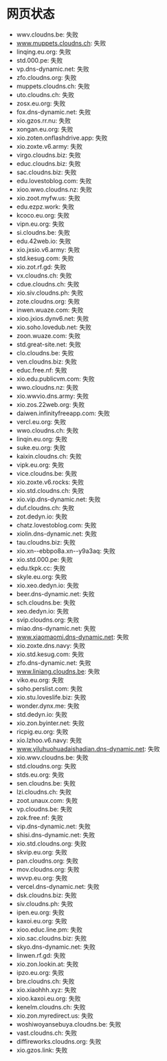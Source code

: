 # 网页状态
- wwv.cloudns.be: 失败
- www.muppets.cloudns.ch: 失败
- linqing.eu.org: 失败
- std.000.pe: 失败
- vp.dns-dynamic.net: 失败
- zfo.cloudns.org: 失败
- muppets.cloudns.ch: 失败
- uto.cloudns.ch: 失败
- zosx.eu.org: 失败
- fox.dns-dynamic.net: 失败
- xio.gzos.rr.nu: 失败
- xongan.eu.org: 失败
- xio.zoten.onflashdrive.app: 失败
- xio.zoxte.v6.army: 失败
- virgo.cloudns.biz: 失败
- educ.cloudns.biz: 失败
- sac.cloudns.biz: 失败
- edu.lovestoblog.com: 失败
- xioo.wwo.cloudns.nz: 失败
- xio.zoot.myfw.us: 失败
- edu.ezpz.work: 失败
- kcoco.eu.org: 失败
- vipn.eu.org: 失败
- si.cloudns.be: 失败
- edu.42web.io: 失败
- xio.jxsio.v6.army: 失败
- std.kesug.com: 失败
- xio.zot.rf.gd: 失败
- vx.cloudns.ch: 失败
- cdue.cloudns.ch: 失败
- xio.siv.cloudns.ph: 失败
- zote.cloudns.org: 失败
- inwen.wuaze.com: 失败
- xioo.jxios.dynv6.net: 失败
- xio.soho.lovedub.net: 失败
- zoon.wuaze.com: 失败
- std.great-site.net: 失败
- clo.cloudns.be: 失败
- ven.cloudns.biz: 失败
- educ.free.nf: 失败
- xio.edu.publicvm.com: 失败
- wwo.cloudns.nz: 失败
- xio.wwvio.dns.army: 失败
- xio.zos.22web.org: 失败
- daiwen.infinityfreeapp.com: 失败
- vercl.eu.org: 失败
- wwo.cloudns.ch: 失败
- linqin.eu.org: 失败
- suke.eu.org: 失败
- kaixin.cloudns.ch: 失败
- vipk.eu.org: 失败
- vice.cloudns.be: 失败
- xio.zoxte.v6.rocks: 失败
- xio.std.cloudns.ch: 失败
- xio.vip.dns-dynamic.net: 失败
- duf.cloudns.ch: 失败
- zot.dedyn.io: 失败
- chatz.lovestoblog.com: 失败
- xiolin.dns-dynamic.net: 失败
- tau.cloudns.biz: 失败
- xio.xn--ebbpo8a.xn--y9a3aq: 失败
- xio.std.000.pe: 失败
- edu.tkpk.cc: 失败
- skyle.eu.org: 失败
- xio.xeo.dedyn.io: 失败
- beer.dns-dynamic.net: 失败
- sch.cloudns.be: 失败
- xeo.dedyn.io: 失败
- svip.cloudns.org: 失败
- miao.dns-dynamic.net: 失败
- www.xiaomaomi.dns-dynamic.net: 失败
- xio.zoxte.dns.navy: 失败
- xio.std.kesug.com: 失败
- zfo.dns-dynamic.net: 失败
- www.liniang.cloudns.be: 失败
- viko.eu.org: 失败
- soho.perslist.com: 失败
- xio.stu.loveslife.biz: 失败
- wonder.dynx.me: 失败
- std.dedyn.io: 失败
- xio.zon.byinter.net: 失败
- ricpig.eu.org: 失败
- xio.lzhoo.v6.navy: 失败
- www.yiluhuohuadaishadian.dns-dynamic.net: 失败
- xio.wwv.cloudns.be: 失败
- std.cloudns.org: 失败
- stds.eu.org: 失败
- sen.cloudns.be: 失败
- lzi.cloudns.ch: 失败
- zoot.unaux.com: 失败
- vp.cloudns.be: 失败
- zok.free.nf: 失败
- vip.dns-dynamic.net: 失败
- shisi.dns-dynamic.net: 失败
- xio.std.cloudns.org: 失败
- skvip.eu.org: 失败
- pan.cloudns.org: 失败
- mov.cloudns.org: 失败
- wvvp.eu.org: 失败
- vercel.dns-dynamic.net: 失败
- dsk.cloudns.biz: 失败
- siv.cloudns.ph: 失败
- ipen.eu.org: 失败
- kaxoi.eu.org: 失败
- xioo.educ.line.pm: 失败
- xio.sac.cloudns.biz: 失败
- skyo.dns-dynamic.net: 失败
- linwen.rf.gd: 失败
- xio.zon.lookin.at: 失败
- ipzo.eu.org: 失败
- bre.cloudns.ch: 失败
- xio.xiaohhh.xyz: 失败
- xioo.kaxoi.eu.org: 失败
- kenelm.cloudns.ch: 失败
- xio.zon.myredirect.us: 失败
- woshiwoyansebuya.cloudns.be: 失败
- vast.cloudns.ch: 失败
- diffireworks.cloudns.org: 失败
- xio.gzos.link: 失败

